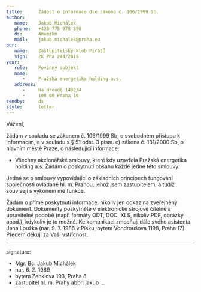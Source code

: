 ```yaml
---
title:      Žádost o informace dle zákona č. 106/1999 Sb.
author:
   name:    Jakub Michálek
   phone:   +420 775 978 550
   ds:      4memzkm
   mail:    jakub.michalek@praha.eu
our:
   name:    Zastupitelský klub Pirátů
   sign:    ZK Pha 244/2015
your:
   role:    Povinný subjekt
   name:    
      -     Pražská energetika holding a.s.
   address:
      -     Na Hroudě 1492/4
      -     100 00 Praha 10
sendby:     ds
style:      letter
---
```


Vážení,

žádám v souladu se zákonem č. 106/1999 Sb, o svobodném přístupu k informacím, a v souladu s § 51 odst. 3 písm. c) zákona č. 131/2000 Sb, o hlavním městě Praze, o následující informace:

* Všechny akcionářské smlouvy, které kdy uzavřela Pražská energetika holding a.s. Žádám o poskytnutí obsahu každé jedné této smlouvy.

Jedná se o smlouvy vypovídající o základních principech fungování společnosti ovládané hl. m. Prahou, jehož jsem zastupitelem, a tudíž souvisejí s výkonem mé funkce.

Žádám o přímé poskytnutí informace, nikoliv jen odkaz na zveřejněný dokument. Dokumenty poskytněte v elektronické strojově čitelné a upravitelné podobě (např. formáty ODT, DOC, XLS, nikoliv PDF, obrázky apod.), kdykoliv je to možné. Ke komunikaci zmocňuji dále svého asistenta Jana Loužka (nar. 9. 7. 1986 v Písku, bytem Vondroušova 1198, Praha 17). Předem děkuji za Vaši vstřícnost. 

---
signature:
  - Mgr. Bc. Jakub Michálek
  - nar. 6. 2. 1989
  - bytem Zenklova 193, Praha 8
  - zastupitel hl. m. Prahy
abbr:       jakub
...
